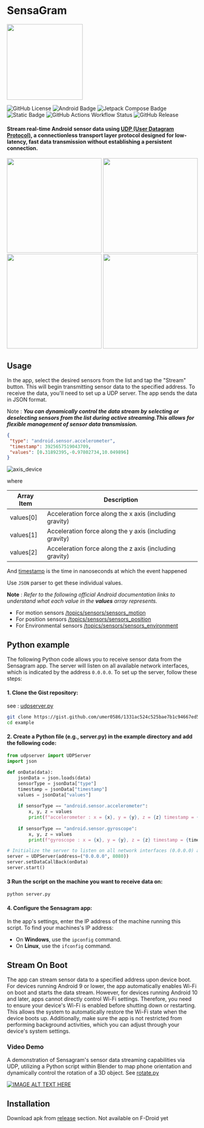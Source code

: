 # SensaGram

<img src="https://github.com/umer0586/SensaGram/blob/main/app/src/main/ic_launcher-playstore.png" width="200">

![GitHub License](https://img.shields.io/github/license/umer0586/SensaGram?style=for-the-badge) ![Android Badge](https://img.shields.io/badge/Android-5.0+-34A853?logo=android&logoColor=fff&style=for-the-badge) ![Jetpack Compose Badge](https://img.shields.io/badge/Jetpack%20Compose-4285F4?logo=jetpackcompose&logoColor=fff&style=for-the-badge) ![Static Badge](https://img.shields.io/badge/protocol-UDP-teal?style=for-the-badge) ![GitHub Actions Workflow Status](https://img.shields.io/github/actions/workflow/status/umer0586/SensaGram/build.yml?style=for-the-badge&logo=appveyor)
 ![GitHub Release](https://img.shields.io/github/v/release/umer0586/SensaGram?include_prereleases&style=for-the-badge)








#### Stream real-time Android sensor data using [UDP (User Datagram Protocol)](https://en.wikipedia.org/wiki/User_Datagram_Protocol), a connectionless transport layer protocol designed for low-latency, fast data transmission without establishing a persistent connection.

<img src="https://github.com/user-attachments/assets/0f8476cd-add4-4f19-8124-64db871e2e9b" width="250">
<img src="https://github.com/user-attachments/assets/098bc959-ab34-449a-90d8-cdfdc1056e83" width="250">
<img src="https://github.com/user-attachments/assets/bab0c973-4f08-4bfc-bae9-ac8acf3202ae" width="250">
<img src="https://github.com/user-attachments/assets/54cb7935-4306-4c69-a6b6-24a195345a3a" width="250">



## Usage
In the app, select the desired sensors from the list and tap the "Stream" button. This will begin transmitting sensor data to the specified address. To receive the data, you'll need to set up a UDP server. The app sends the data in JSON format.

Note : _**You can dynamically control the data stream by selecting or deselecting sensors from the list during active streaming.This allows for flexible management of sensor data transmission.**_

```json
{
 "type": "android.sensor.accelerometer",
 "timestamp": 3925657519043709,
 "values": [0.31892395,-0.97802734,10.049896]
}
```

![axis_device](https://user-images.githubusercontent.com/35717992/179351418-bf3b511a-ebea-49bb-af65-5afd5f464e14.png)

where

| Array Item  | Description |
| ------------- | ------------- |
| values[0]  | Acceleration force along the x axis (including gravity)  |
| values[1]  | Acceleration force along the y axis (including gravity)  |
| values[2]  | Acceleration force along the z axis (including gravity)  |

And [timestamp](https://developer.android.com/reference/android/hardware/SensorEvent#timestamp) is the time in nanoseconds at which the event happened

Use `JSON` parser to get these individual values.

 
**Note** : *Refer to the following official Android documentation links to understand what each value in the **values** array represents.*
- For motion sensors [/topics/sensors/sensors_motion](https://developer.android.com/guide/topics/sensors/sensors_motion)
- For position sensors [/topics/sensors/sensors_position](https://developer.android.com/guide/topics/sensors/sensors_position)
- For Environmental sensors [/topics/sensors/sensors_environment](https://developer.android.com/guide/topics/sensors/sensors_environment)

## Python example

The following Python code allows you to receive sensor data from the Sensagram app. The server will listen on all available network interfaces, which is indicated by the address `0.0.0.0`. To set up the server, follow these steps:

#### 1. Clone the Gist repository:
see : [udpserver.py](https://gist.github.com/umer0586/1331ac524c525bae7b1c94667ed571de)
```bash
git clone https://gist.github.com/umer0586/1331ac524c525bae7b1c94667ed571de example
cd example
```

#### 2. Create a Python file (e.g., server.py) in the example directory and add the following code:

```python
from udpserver import UDPServer
import json

def onData(data):
    jsonData = json.loads(data)
    sensorType = jsonData["type"]
    timestamp = jsonData["timestamp"]
    values = jsonData["values"]
    
    if sensorType == "android.sensor.accelerometer":
        x, y, z = values
        print(f"accelerometer : x = {x}, y = {y}, z = {z} timestamp = {timestamp} ")
    
    if sensorType == "android.sensor.gyroscope":
        x, y, z = values
        print(f"gyroscope : x = {x}, y = {y}, z = {z} timestamp = {timestamp} ")    

# Initialize the server to listen on all network interfaces (0.0.0.0) and port 8080
server = UDPServer(address=("0.0.0.0", 8080))
server.setDataCallBack(onData)
server.start()
```
#### 3 Run the script on the machine you want to receive data on:
```bash
python server.py
```
#### 4. Configure the Sensagram app:
In the app's settings, enter the IP address of the machine running this script. To find your machines's IP address:
- On **Windows**, use the `ipconfig` command.
- On **Linux**, use the `ifconfig` command.

## Stream On Boot
The app can stream sensor data to a specified address upon device boot. For devices running Android 9 or lower, the app automatically enables Wi-Fi on boot and starts the data stream. However, for devices running Android 10 and later, apps cannot directly control Wi-Fi settings. Therefore, you need to ensure your device's Wi-Fi is enabled before shutting down or restarting. This allows the system to automatically restore the Wi-Fi state when the device boots up. Additionally, make sure the app is not restricted from performing background activities, which you can adjust through your device's system settings.

### Video Demo
A demonstration of Sensagram's sensor data streaming capabilities via UDP, utilizing a Python script within Blender to map phone orientation and dynamically control the rotation of a 3D object. See [rotate.py](https://gist.github.com/a5b1247b1999848fe16dda340335dfe6.git)

[![IMAGE ALT TEXT HERE](https://img.youtube.com/vi/IxHCX9Im31A/0.jpg)](https://www.youtube.com/watch?v=IxHCX9Im31A)



## Installation
Download apk from [release](https://github.com/umer0586/SensaGram/releases) section. Not available on F-Droid yet

